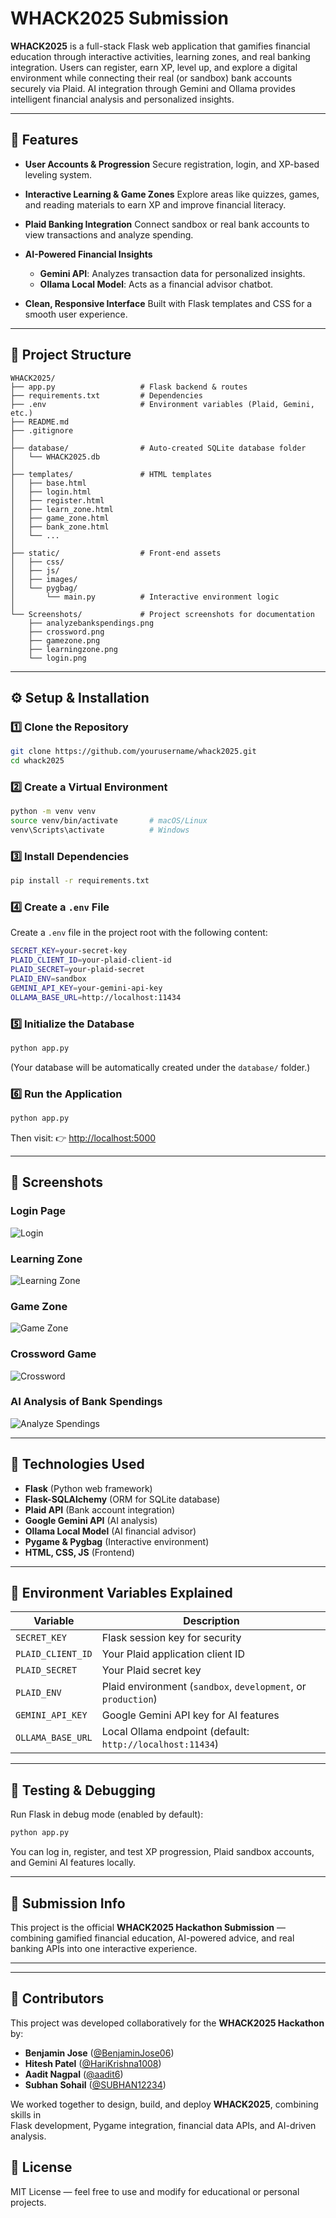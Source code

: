 # WHACK2025 Submission

**WHACK2025** is a full-stack Flask web application that gamifies financial education through interactive activities, learning zones, and real banking integration. Users can register, earn XP, level up, and explore a digital environment while connecting their real (or sandbox) bank accounts securely via Plaid. AI integration through Gemini and Ollama provides intelligent financial analysis and personalized insights.

---

## 🚀 Features

* **User Accounts & Progression**
  Secure registration, login, and XP-based leveling system.

* **Interactive Learning & Game Zones**
  Explore areas like quizzes, games, and reading materials to earn XP and improve financial literacy.

* **Plaid Banking Integration**
  Connect sandbox or real bank accounts to view transactions and analyze spending.

* **AI-Powered Financial Insights**

  * **Gemini API**: Analyzes transaction data for personalized insights.
  * **Ollama Local Model**: Acts as a financial advisor chatbot.

* **Clean, Responsive Interface**
  Built with Flask templates and CSS for a smooth user experience.

---

## 🧩 Project Structure

```
WHACK2025/
├── app.py                   # Flask backend & routes
├── requirements.txt         # Dependencies
├── .env                     # Environment variables (Plaid, Gemini, etc.)
├── README.md
├── .gitignore
│
├── database/                # Auto-created SQLite database folder
│   └── WHACK2025.db
│
├── templates/               # HTML templates
│   ├── base.html
│   ├── login.html
│   ├── register.html
│   ├── learn_zone.html
│   ├── game_zone.html
│   ├── bank_zone.html
│   └── ...
│
├── static/                  # Front-end assets
│   ├── css/
│   ├── js/
│   ├── images/
│   └── pygbag/
│       └── main.py          # Interactive environment logic
│
└── Screenshots/             # Project screenshots for documentation
    ├── analyzebankspendings.png
    ├── crossword.png
    ├── gamezone.png
    ├── learningzone.png
    └── login.png
```

---

## ⚙️ Setup & Installation

### 1️⃣ Clone the Repository

```bash
git clone https://github.com/yourusername/whack2025.git
cd whack2025
```

### 2️⃣ Create a Virtual Environment

```bash
python -m venv venv
source venv/bin/activate       # macOS/Linux
venv\Scripts\activate          # Windows
```

### 3️⃣ Install Dependencies

```bash
pip install -r requirements.txt
```

### 4️⃣ Create a `.env` File

Create a `.env` file in the project root with the following content:

```bash
SECRET_KEY=your-secret-key
PLAID_CLIENT_ID=your-plaid-client-id
PLAID_SECRET=your-plaid-secret
PLAID_ENV=sandbox
GEMINI_API_KEY=your-gemini-api-key
OLLAMA_BASE_URL=http://localhost:11434
```

### 5️⃣ Initialize the Database

```bash
python app.py
```

(Your database will be automatically created under the `database/` folder.)

### 6️⃣ Run the Application

```bash
python app.py
```

Then visit:
👉 [http://localhost:5000](http://localhost:5000)

---

## 📸 Screenshots

### Login Page

![Login](Screenshots/login.png)

### Learning Zone

![Learning Zone](Screenshots/learningzone.png)

### Game Zone

![Game Zone](Screenshots/gamezone.png)

### Crossword Game

![Crossword](Screenshots/crossword.png)

### AI Analysis of Bank Spendings

![Analyze Spendings](Screenshots/analyzebankspendings.png)

---

## 🧠 Technologies Used

* **Flask** (Python web framework)
* **Flask-SQLAlchemy** (ORM for SQLite database)
* **Plaid API** (Bank account integration)
* **Google Gemini API** (AI analysis)
* **Ollama Local Model** (AI financial advisor)
* **Pygame & Pygbag** (Interactive environment)
* **HTML, CSS, JS** (Frontend)

---

## 🔐 Environment Variables Explained

| Variable          | Description                                                   |
| ----------------- | ------------------------------------------------------------- |
| `SECRET_KEY`      | Flask session key for security                                |
| `PLAID_CLIENT_ID` | Your Plaid application client ID                              |
| `PLAID_SECRET`    | Your Plaid secret key                                         |
| `PLAID_ENV`       | Plaid environment (`sandbox`, `development`, or `production`) |
| `GEMINI_API_KEY`  | Google Gemini API key for AI features                         |
| `OLLAMA_BASE_URL` | Local Ollama endpoint (default: `http://localhost:11434`)     |

---

## 🧪 Testing & Debugging

Run Flask in debug mode (enabled by default):

```bash
python app.py
```

You can log in, register, and test XP progression, Plaid sandbox accounts, and Gemini AI features locally.

---

## 🏁 Submission Info

This project is the official **WHACK2025 Hackathon Submission** — combining gamified financial education, AI-powered advice, and real banking APIs into one interactive experience.

---
---

## 👥 Contributors

This project was developed collaboratively for the **WHACK2025 Hackathon** by:

- **Benjamin Jose** ([@BenjaminJose06](https://github.com/BenjaminJose06))  
- **Hitesh Patel** ([@HariKrishna1008](https://github.com/HariKrishna1008))  
- **Aadit Nagpal** ([@aadit6](https://github.com/aadit6))  
- **Subhan Sohail** ([@SUBHAN12234](https://github.com/SUBHAN12234))

We worked together to design, build, and deploy **WHACK2025**, combining skills in  
Flask development, Pygame integration, financial data APIs, and AI-driven analysis.

## 🧾 License

MIT License — feel free to use and modify for educational or personal projects.
